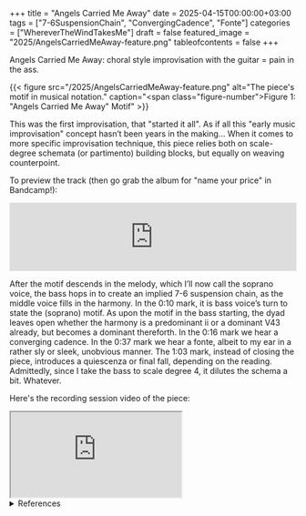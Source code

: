 +++
title = "Angels Carried Me Away"
date = 2025-04-15T00:00:00+03:00
tags = ["7-6SuspensionChain", "ConvergingCadence", "Fonte"]
categories = ["WhereverTheWindTakesMe"]
draft = false
featured_image = "2025/AngelsCarriedMeAway-feature.png"
tableofcontents = false
+++

Angels Carried Me Away:
choral style improvisation with the guitar
= pain in the ass.

{{< figure src="/2025/AngelsCarriedMeAway-feature.png" alt="The piece's motif in musical notation." caption="<span class=\"figure-number\">Figure 1: </span>\"Angels Carried Me Away\" Motif" >}}

This was the first improvisation,
that "started it all".
As if all this "early music improvisation" concept
hasn’t been years in the making...
When it comes to more specific improvisation technique,
this piece relies both on scale-degree schemata (or partimento)
building blocks, but equally on weaving counterpoint.

To preview the track (then go grab the album for "name your price" in Bandcamp!):
<div class="org-bandcamp-track"> <iframe style="border: 0; width: 100%; height: 120px;" src="https://bandcamp.com/EmbeddedPlayer/album= 3014684465/size=large/bgcol=333333/linkcol=2ebd35/tracklist=false/artwork=small/track=2580527851/transparent=true/" seamless><a href="https://ajgreengrove.bandcamp.com/album/ wherever-the-wind-takes-me"> "Wherever The Wind Takes Me" by A J Greengrove</a></iframe>

After the motif descends in the melody,
which I’ll now call the soprano voice,
the bass hops in to create an implied 7-6 suspension chain,
as the middle voice fills in the harmony.
In the 0:10 mark,
it is bass voice’s turn to state the (soprano) motif.
As upon the motif in the bass starting,
the dyad leaves open whether the harmony
is a predominant ii or a dominant V43 already,
but becomes a dominant thereforth.
In the 0:16 mark we hear a converging cadence.
In the 0:37 mark we hear a fonte,
albeit to my ear in a rather sly or sleek,
unobvious manner.
The 1:03 mark,
instead of closing the piece,
introduces a quiescenza or final fall,
depending on the reading.
Admittedly, since I take the bass to scale degree 4,
it dilutes the schema a bit. Whatever.

Here's the recording session video of the piece:
<div class="org-youtube"><iframe src="https://www.youtube.com/embed/rFTrItd_dQU" allowfullscreen title="YouTube Video"></iframe></div>

<details>
<summary>References</summary>
<div class="details">

## References

<style>.csl-entry{text-indent: -1.5em; margin-left: 1.5em;}</style><div class="csl-bib-body">
</div>
</div>
</details>
